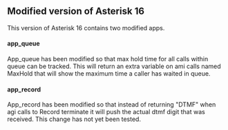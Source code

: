 ## Modified version of Asterisk 16
This version of Asterisk 16 contains two modified apps.  
#### app_queue
App_queue has been modified so that max hold time for all calls within queue can be tracked.  This will return an extra variable on ami calls named MaxHold that will show the maximum time a caller has waited in queue.  
#### app_record
App_record has been modified so that instead of returning "DTMF" when agi calls to Record terminate it will push the actual dtmf digit that was received.  This change has not yet been tested.